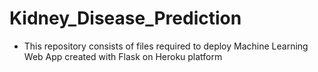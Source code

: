 # Kidney_Disease_Prediction
- This repository consists of files required to deploy Machine Learning Web App created with Flask on Heroku platform
